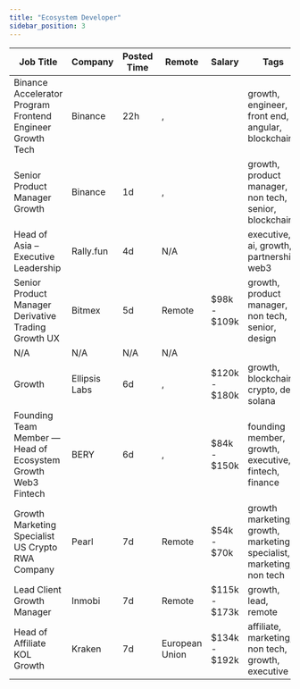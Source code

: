 ```yaml
---
title: "Ecosystem Developer"
sidebar_position: 3
---
```


| Job Title | Company | Posted Time | Remote | Salary | Tags | Apply Link |
|-----------|---------|-------------|--------|--------|------|------------|
| Binance Accelerator Program Frontend Engineer Growth Tech | Binance | 22h | , |  | growth, engineer, front end, angular, blockchain | [Apply](https://web3.career/binance-accelerator-program-frontend-engineer-growth-tech-binance/138706) |
| Senior Product Manager Growth | Binance | 1d | , |  | growth, product manager, non tech, senior, blockchain | [Apply](https://web3.career/senior-product-manager-growth-binance/138663) |
| Head of Asia – Executive Leadership | Rally.fun | 4d | N/A |  | executive, ai, growth, partnership, web3 | [Apply](https://web3.career/head-of-asia-executive-leadership-rally-fun/138630) |
| Senior Product Manager Derivative Trading Growth UX | Bitmex | 5d | Remote | $98k - $109k | growth, product manager, non tech, senior, design | [Apply](https://web3.career/senior-product-manager-derivative-trading-growth-ux-bitmex/138136) |
| N/A | N/A | N/A | N/A |  |  | [Apply](https://web3.career/metana) |
| Growth | Ellipsis Labs | 6d | , | $120k - $180k | growth, blockchain, crypto, defi, solana | [Apply](https://web3.career/growth-ellipsislabs/138490) |
| Founding Team Member — Head of Ecosystem Growth Web3 Fintech | BERY | 6d | , | $84k - $150k | founding member, growth, executive, fintech, finance | [Apply](https://web3.career/founding-team-member-head-of-ecosystem-growth-web3-fintech-bery/138487) |
| Growth Marketing Specialist US Crypto RWA Company | Pearl | 7d | Remote | $54k - $70k | growth marketing, growth, marketing specialist, marketing, non tech | [Apply](https://web3.career/growth-marketing-specialist-us-crypto-rwa-company-pearl/138412) |
| Lead Client Growth Manager | Inmobi | 7d | Remote | $115k - $173k | growth, lead, remote | [Apply](https://web3.career/lead-client-growth-manager-inmobi/104919) |
| Head of Affiliate KOL Growth | Kraken | 7d | European Union | $134k - $192k | affiliate, marketing, non tech, growth, executive | [Apply](https://web3.career/head-of-affiliate-kol-growth-kraken/138362) |

